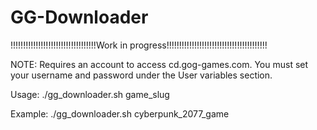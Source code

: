 # GG-Downloader

!!!!!!!!!!!!!!!!!!!!!!!!!!!!!!!!!!Work in progress!!!!!!!!!!!!!!!!!!!!!!!!!!!!!!!!!!!!!!!!

NOTE: Requires an account to access cd.gog-games.com. You must set your username and password under the User variables section.

Usage: ./gg_downloader.sh game_slug

Example: ./gg_downloader.sh cyberpunk_2077_game

